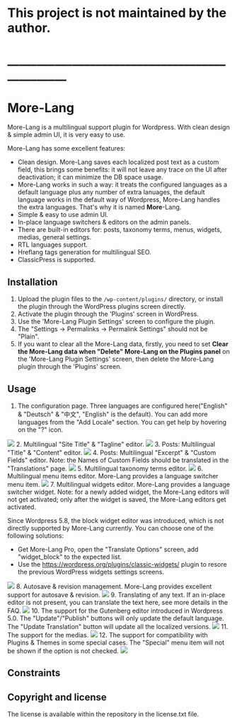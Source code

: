 <h1>This project is not maintained by the author.</h1>
<h1>_______________________________________________</h1>

More-Lang
=======

More-Lang is a multilingual support plugin for Wordpress. With clean design & simple admin UI, it is very easy to use.

More-Lang has some excellent features:

* Clean design. More-Lang saves each localized post text as a custom field, this brings some benefits: it will not leave any trace on the UI after deactivation; it can minimize the DB space usage.
* More-Lang works in such a way: it treats the configured languages as a default language plus any number of extra lanuages, the default language works in the default way of Wordpress, More-Lang handles the extra languages. That's why it is named __More__-Lang.
* Simple & easy to use admin UI.
* In-place language switchers & editors on the admin panels.
* There are built-in editors for: posts, taxonomy terms, menus, widgets, medias, general settings.
* RTL languages support.
* Hreflang tags generation for multilingual SEO.
* ClassicPress is supported.

Installation
-----

1. Upload the plugin files to the `/wp-content/plugins/` directory, or install the plugin through the WordPress plugins screen directly.
2. Activate the plugin through the 'Plugins' screen in WordPress.
3. Use the 'More-Lang Plugin Settings' screen to configure the plugin.
4. The "Settings -> Permalinks -> Permalink Settings" should not be "Plain".
5. If you want to clear all the More-Lang data, firstly, you need to set __Clear the More-Lang data when "Delete" More-Lang on the Plugins panel__ on the 'More-Lang Plugin Settings' screen, then delete the More-Lang plugin through the 'Plugins' screen.

Usage
-----
1. The configuration page. Three languages are configured here("English" & "Deutsch" & "中文", "English" is the default). You can add more languages from the "Add Locale" section. You can get help by hovering on the "?" icon.
<img src="https://user-images.githubusercontent.com/22025586/137051739-ee393523-1601-48fe-917a-2e449b5adca4.png">
2. Multilingual "Site Title" & "Tagline" editor.
<img src="https://user-images.githubusercontent.com/22025586/137051744-78f062df-d973-4d92-adac-168475e77664.png">
3. Posts: Multilingual "Title" & "Content" editor.
<img src="https://user-images.githubusercontent.com/22025586/137051745-552ea626-7f6d-4298-994e-b8d753c9c9ec.png">
4. Posts: Multilingual "Excerpt" & "Custom Fields" editor. Note: the Names of Custom Fields should be translated in the "Translations" page.
<img src="https://user-images.githubusercontent.com/22025586/137051746-ce2a9124-faad-4bf3-aae1-323222b3a498.png">
5. Multilingual taxonomy terms editor.
<img src="https://user-images.githubusercontent.com/22025586/137051749-3422773a-e6c5-4ca2-bea0-d4bb0833b146.png">
6. Multilingual menu items editor. More-Lang provides a language switcher menu item.
<img src="https://user-images.githubusercontent.com/22025586/137051751-17eb4fd9-9ff4-48e3-b46c-f44378215859.png">
7. Multilingual widgets editor. More-Lang provides a language switcher widget. Note: for a newly added widget, the More-Lang editors will not get activated; only after the widget is saved, the More-Lang editors get activated.

Since Wordpress 5.8, the block widget editor was introduced, which is not directly supported by More-Lang currently. You can choose one of the following solutions:
- Get More-Lang Pro, open the "Translate Options" screen, add "widget_block" to the expected list.
- Use the https://wordpress.org/plugins/classic-widgets/ plugin to resore the previous WordPress widgets settings screens.
<img src="https://user-images.githubusercontent.com/22025586/137051755-b02d3b84-6ba7-4bfb-8fc9-70b950ac45bb.png">
8. Autosave & revision management. More-Lang provides excellent support for autosave & revision.
<img src="https://user-images.githubusercontent.com/22025586/137051757-6784d76b-f0f4-4428-b3cf-1d985cf8cef8.png">
9. Translating of any text. If an in-place editor is not present, you can translate the text here, see more details in the FAQ.
<img src="https://user-images.githubusercontent.com/22025586/137051761-1cc37c3f-b395-4165-adce-fd2c127ce5a2.png">
10. The support for the Gutenberg editor introduced in Wordpress 5.0. The "Update"/"Publish" buttons will only update the default language. The "Update Translation" button will update all the localized versions.
<img src="https://user-images.githubusercontent.com/22025586/137051762-130aab6a-d704-44b9-b41a-3297ff1afee5.png">
11. The support for the medias.
<img src="https://user-images.githubusercontent.com/22025586/137051763-d53a42ce-16c4-4677-85f2-dffe32c547d8.png">
12. The support for compatibility with Plugins & Themes in some special cases. The "Special" menu item will not be shown if the option is not checked.
<img src="https://user-images.githubusercontent.com/22025586/137051764-67de6bd2-39eb-415a-bb06-436af01aaf53.png">

Constraints
-----------

Copyright and license
---------------------
The license is available within the repository in the license.txt file.
